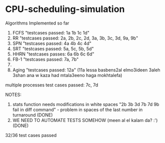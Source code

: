 # CPU-scheduling-simulation
Algorithms Implemented so far

1. FCFS "testcases passed: 1a 1b 1c 1d"
2. RR "testcases passed: 2a, 2b, 2c, 2d, 3a, 3b, 3c, 3d, 9a, 9b"
3. SPN "testcases passed: 4a 4b 4c 4d"
4. SRT "testcases passed: 5a, 5c, 5b, 5d"
5. HHRN "testcases passes: 6a 6b 6c 6d"
6. FB-1 "testcases passed: 7a, 7b"
7.
8. Aging "testcases passed: 12a" (11a lessa basbens2al elmo3ideen 3aleh 3shan ana w kaza had mtala3eeno haga mokhtalefa)

multiple processes test cases passed: 7c, 7d

NOTES:

1. stats function needs modifications in white spaces "2b 3b 3d 7b 7d 9b fail in diff command" - problem in spaces of the last number in turnaround (DONE)
2. WE NEED TO AUTOMATE TESTS SOMEHOW (meen al el kalam da? :') (DONE)

32/36 test cases passed
